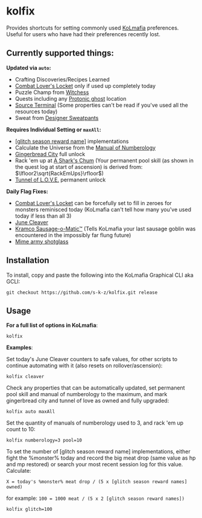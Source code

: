 # kolfix

Provides shortcuts for setting commonly used [KoLmafia](https://github.com/kolmafia/kolmafia/) preferences. Useful for users who have had their preferences recently lost.

## Currently supported things:

__Updated via `auto`:__

 * Crafting Discoveries/Recipes Learned
 * [Combat Lover's Locket](https://kol.coldfront.net/thekolwiki/index.php/Combat_lover%27s_locket) only if used up completely today
 * Puzzle Champ from [Witchess](https://kol.coldfront.net/thekolwiki/index.php/Your_Witchess_Set)
 * Quests including any [Protonic ghost](https://kol.coldfront.net/thekolwiki/index.php/Protonic_accelerator_pack) location
 * [Source Terminal](https://kol.coldfront.net/thekolwiki/index.php/Source_Terminal) (Some properties can't be read if you've used all the resources today)
 * Sweat from [Designer Sweatpants](https://kol.coldfront.net/thekolwiki/index.php/Designer_sweatpants)

__Requires Individual Setting or `maxAll`:__

 * [\[glitch season reward name\]](https://kol.coldfront.net/thekolwiki/index.php/Glitch_season_reward_name) implementations
 * Calculate the Universe from the [Manual of Numberology](https://kol.coldfront.net/thekolwiki/index.php/Manual_of_Numberology)
 * [Gingerbread City](https://kol.coldfront.net/thekolwiki/index.php/Civic_Planning_Office) full unlock
 * Rack 'em up at [A Shark's Chum](https://kol.coldfront.net/thekolwiki/index.php/A_Shark's_Chum) (Your permanent pool skill (as shown in the quest log at start of ascension) is derived from: $\lfloor2\sqrt{RackEmUps}\rfloor$)
 * [Tunnel of L.O.V.E.](https://kol.coldfront.net/thekolwiki/index.php/The_Tunnel_of_L.O.V.E.) permanent unlock

__Daily Flag Fixes:__

 * [Combat Lover's Locket](https://kol.coldfront.net/thekolwiki/index.php/Combat_lover%27s_locket) can be forcefully set to fill in zeroes for monsters reminisced today (KoLmafia can't tell how many you've used today if less than all 3)
 * [June Cleaver](https://kol.coldfront.net/thekolwiki/index.php/June_cleaver)
 * [Kramco Sausage-o-Matic™](https://kol.coldfront.net/thekolwiki/index.php/Kramco_Sausage-o-Matic%E2%84%A2) (Tells KoLmafia your last sausage goblin was encountered in the impossibly far flung future)
 * [Mime army shotglass](https://kol.coldfront.net/thekolwiki/index.php/Mime_army_shotglass)

## Installation

To install, copy and paste the following into the KoLmafia Graphical CLI aka GCLI:

```
git checkout https://github.com/s-k-z/kolfix.git release
```

## Usage

__For a full list of options in KoLmafia__:
```
kolfix
```

__Examples__:

Set today's June Cleaver counters to safe values, for other scripts to continue automating with it (also resets on rollover/ascension):
```
kolfix cleaver
```

Check any properties that can be automatically updated, set permanent pool skill and manual of numberology to the maximum, and mark gingerbread city and tunnel of love as owned and fully upgraded:
```
kolfix auto maxAll
```

Set the quantity of manuals of numberology used to 3, and rack 'em up count to 10:
```
kolfix numberology=3 pool=10
```

To set the number of [glitch season reward name] implementations, either fight the %monster% today and record the big meat drop (same value as hp and mp restored) or search your most recent session log for this value. Calculate: 

`X = today's %monster% meat drop / (5 x [glitch season reward names] owned)`

for example: `100 = 1000 meat / (5 x 2 [glitch season reward names])`
```
kolfix glitch=100
```